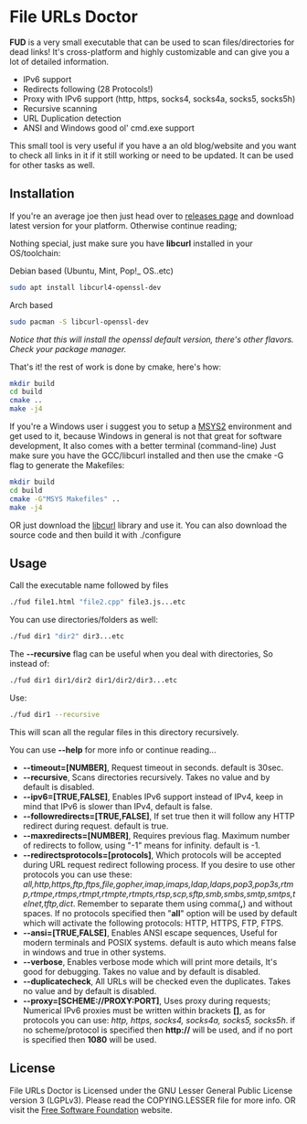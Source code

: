﻿# File URLs Doctor

**FUD** is a very small executable that can be used to scan files/directories for dead links! It's cross-platform and highly customizable and can give you a lot of detailed information.

* IPv6 support
* Redirects following (28 Protocols!)
* Proxy with IPv6 support (http, https, socks4, socks4a, socks5, socks5h)
* Recursive scanning
* URL Duplication detection
* ANSI and Windows good ol' cmd.exe support

This small tool is very useful if you have a an old blog/website and you want to check all links in it if it still working or need to be updated. It can be used for other tasks as well.

## Installation

If you're an average joe then just head over to [releases page](https://github.com/Xen-E/fud/releases) and download latest version for your platform. Otherwise continue reading;

Nothing special, just make sure you have **libcurl** installed in your OS/toolchain:

Debian based (Ubuntu, Mint, Pop!_ OS..etc)
```bash
sudo apt install libcurl4-openssl-dev
```
Arch based
```bash
sudo pacman -S libcurl-openssl-dev
```
*Notice that this will install the openssl default version, there's other flavors. Check your package manager.*

That's it! the rest of work is done by cmake, here's how:
```bash
mkdir build
cd build
cmake ..
make -j4
```
If you're a Windows user i suggest you to setup a [MSYS2](https://www.msys2.org/) environment and get used to it, because Windows in general is not that great for software development, It also comes with a better terminal (command-line) Just make sure you have the GCC/libcurl installed and then use the cmake -G flag to generate the Makefiles:
```bash
mkdir build
cd build
cmake -G"MSYS Makefiles" ..
make -j4
```
OR just download the [libcurl](https://curl.se/libcurl) library and use it. You can also download the source code and then build it with ./configure

## Usage

Call the executable name followed by files
```bash
./fud file1.html "file2.cpp" file3.js...etc
```
You can use directories/folders as well:
```bash
./fud dir1 "dir2" dir3...etc
```
The **--recursive** flag can be useful when you deal with directories, So instead of:
```bash
./fud dir1 dir1/dir2 dir1/dir2/dir3...etc
```
Use:
```bash
./fud dir1 --recursive
```
This will scan all the regular files in this directory recursively.

You can use **--help** for more info or continue reading...

* **--timeout=[NUMBER]**, Request timeout in seconds. default is 30sec.
* **--recursive**, Scans directories recursively. Takes no value and by default is disabled.
* **--ipv6=[TRUE,FALSE]**, Enables IPv6 support instead of IPv4, keep in mind that IPv6 is slower than IPv4, default is false.
* **--followredirects=[TRUE,FALSE]**, If set true then it will follow any HTTP redirect during request. default is true.
* **--maxredirects=[NUMBER]**, Requires previous flag. Maximum number of redirects to follow, using "-1" means for infinity. default is -1.
* **--redirectsprotocols=[protocols]**, Which protocols will be accepted during URL request redirect following process. If you desire to use other protocols you can use these: *all,http,https,ftp,ftps,file,gopher,imap,imaps,ldap,ldaps,pop3,pop3s,rtmp,rtmpe,rtmps,rtmpt,rtmpte,rtmpts,rtsp,scp,sftp,smb,smbs,smtp,smtps,telnet,tftp,dict*. Remember to separate them using comma(**,**) and without spaces. If no protocols specified then "**all**" option will be used by default which will activate the following protocols: HTTP, HTTPS, FTP, FTPS.
* **--ansi=[TRUE,FALSE]**, Enables ANSI escape sequences, Useful for modern terminals and POSIX systems. default is auto which means false in windows and true in other systems.
* **--verbose**, Enables verbose mode which will print more details, It's good for debugging. Takes no value and by default is disabled.
* **--duplicatecheck**, All URLs will be checked even the duplicates. Takes no value and by default is disabled.
* **--proxy=[SCHEME://PROXY:PORT]**, Uses proxy during requests; Numerical IPv6 proxies must be written within brackets **[]**, as for protocols you can use: *http, https, socks4, socks4a, socks5, socks5h*. if no scheme/protocol is specified then **http://** will be used, and if no port is specified then **1080** will be used.


## License
File URLs Doctor is Licensed under the GNU Lesser General Public License version 3 (LGPLv3).
Please read the COPYING.LESSER file for more info. OR visit the [Free Software Foundation](https://www.gnu.org/licenses/lgpl-3.0.en.html) website.
